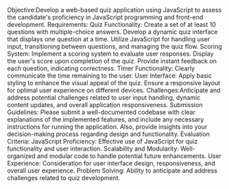 Objective:Develop a web-based quiz application using JavaScript to assess the candidate's proficiency in JavaScript programming and front-end development.
Requirements:
Quiz Functionality:
Create a set of at least 10 questions with multiple-choice answers.
Develop a dynamic quiz interface that displays one question at a time.
Utilize JavaScript for handling user input, transitioning between questions, and managing the quiz flow.
Scoring System:
Implement a scoring system to evaluate user responses.
Display the user's score upon completion of the quiz.
Provide instant feedback on each question, indicating correctness.
Timer Functionality:
Clearly communicate the time remaining to the user.
User Interface:
Apply basic styling to enhance the visual appeal of the quiz.
Ensure a responsive layout for optimal user experience on different devices.
Challenges:Anticipate and address potential challenges related to user input handling, dynamic content updates, and overall application responsiveness.
Submission Guidelines: Please submit a well-documented codebase with clear explanations of the implemented features, and include any necessary instructions for running the application. Also, provide insights into your decision-making process regarding design and functionality.
Evaluation Criteria:
JavaScript Proficiency: Effective use of JavaScript for quiz functionality and user interaction.
Scalability and Modularity: Well-organized and modular code to handle potential future enhancements.
User Experience: Consideration for user interface design, responsiveness, and overall user experience.
Problem Solving: Ability to anticipate and address challenges related to quiz development.
